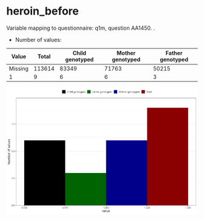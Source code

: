 # heroin_before
Variable mapping to questionnaire: q1m, question AA1450.
.
- Number of values:

| Value | Total | Child genotyped | Mother genotyped | Father genotyped |
| ----- | ----- | --------------- | ---------------- | ---------------- |
| Missing | 113614 | 83349 | 71763 | 50215 |
| 1 | 9 | 6 | 6 |3 |



![](heroin_before_n.png)



